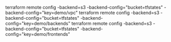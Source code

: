 terraform remote config -backend=s3 -backend-config="bucket=tfstates" -backend-config="key=demo/vpc"
terraform remote config -backend=s3 -backend-config="bucket=tfstates" -backend-config="key=demo/backends"
terraform remote config -backend=s3 -backend-config="bucket=tfstates" -backend-config="key=demo/frontends"
